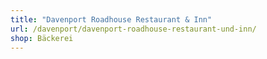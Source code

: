 ```yaml
---
title: "Davenport Roadhouse Restaurant & Inn"
url: /davenport/davenport-roadhouse-restaurant-und-inn/
shop: Bäckerei
---
```

